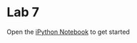 Lab 7
===============

Open the [iPython Notebook](http://nbviewer.ipython.org/github/biddata/datascience-fa14/blob/master/lab7/lab7.ipynb) to get started

